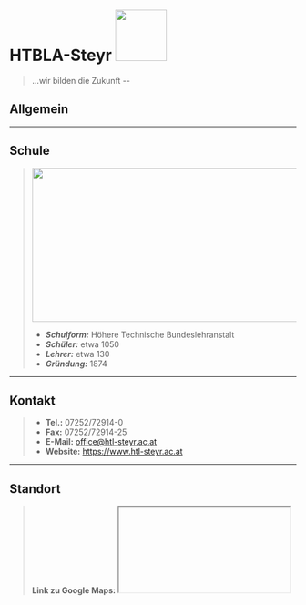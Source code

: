 
#  HTBLA-Steyr     <img src="https://upload.wikimedia.org/wikipedia/commons/thumb/2/24/HTL_Steyr_Logo.jpg/234px-HTL_Steyr_Logo.jpg" height="90" width="90">
> ...wir bilden die Zukunft
--

## Allgemein 

---

## Schule
> <img src="https://www.htl-ooe.at/wp-content/uploads/2022/08/schule_steyr2.jpg" height="270" width="470" >
> 
> * ***Schulform:*** Höhere Technische Bundeslehranstalt 
> * ***Schüler:*** etwa 1050 
> * ***Lehrer:*** etwa 130 
> * ***Gründung:***	1874 

---

## Kontakt

> * **Tel.:** 07252/72914-0
> * **Fax:** 07252/72914-25
> * **E-Mail:** office@htl-steyr.ac.at
> * **Website:** https://www.htl-steyr.ac.at 

---

## Standort 

> **Link zu Google Maps:** <iframe> https://www.google.com/maps/embed?pb=!1m14!1m8!1m3!1d10668.689858429716!2d14.4285794!3d48.0490077!3m2!1i1024!2i768!4f13.1!3m3!1m2!1s0x0%3A0x5477e4c88ef58d6e!2sHTL%20Steyr!5e0!3m2!1sen!2sat!4v1671047224422!5m2!1sen!2sat <iframe>
> 
> 
> * **Adresse:** Schlüsselhofgasse 63
> * **Ort:** 4400 Steyr
 
--

## Abteilungen

---

## • Elektronik und technische Informatik

>  `Fünfjährige Ausbildung mit Matura`
>   * Hardwareentwicklung 
>   * Messtechnik und Regelungssysteme
>   * Digitale Systeme und Computersysteme
>   * Kommunikationssysteme und -netze
>   * Fachspezifische Softwaretechnik
>   * Robotik und Digitalisierung
>   * Werkstätte

---

## • Informationstechnologie mit Schwerpunkt Netzwerktechnik

>  `Fünfjährige Ausbildung mit Matura`
>   * Netzwerksicherheit und Netzwerkmanagement
>   * Softwareentwicklung
>   * Cloudservices und Virtualisierung
>   * Projekt- und Qualitätsmanagement
>   * Datenbanksysteme, Informationsmanagement
>   * Werkstätte


---

## • Art and Design

>  `Fünfjährige Ausbildung mit Matura`
>  * Graviertechnik
>  * Schmuck
>  * Kunstschmiede und Metallplastik
>  * Werkstätte

---

## • Mechatronik

>  `Fünfjährige Ausbildung mit Matura` 
>   * Maschinenbau / Elektrotechnik und Elektronik / Informatik
>   * Mechatronische Systeme und Automatisierung
>   * Fertigungs- und Betriebstechnik
>   * Konstruktion und Projektmanagement
>   * Werkstätte und Produktionstechnik
>   * Optische Systeme
>   * Werkstätte


---

## • Maschinenbau / Kraftfahrzeugtechnik

>  `Vierjährige Fachschule ohne Matura` oder `Fünfjährige Ausbildung mit Matura`
>   * Mechanik und Elemente des Maschinenbaus
>   * Simulation und FEM Berechnung von Bauteilen
>   * Fahrzeug-/Antriebs-/Fertigungs- Automatisierungstechnik
>   * Werkstätte und Produktionstechnik
    
--
## Schulleitung   

---

## Direktorin

>  `Losbichler Sandra, Mag.`
>   * Funktion: Schulleiterin 
>   * Telefon: +43 (0)7252 / 72914-13
>   * E-Mail: Sandra.Losbichler@htl-steyr.ac.at
>   
>    <img src="https://user-images.githubusercontent.com/95427529/207710929-570d0587-7eeb-4ef0-a6c9-3efc6c85c0e2.png" height="140" width="120" >

--

## Abteilungsvorstände

---

>  `Parzer Franz, AV Dipl.-Ing.`
>   * Funktion: Abteilungsvorstand Elektronik und Technische Informatik, Abteilungsvorstand Informationstechnologie mit Schwerpunkt Netzwerktechnik
>   * Telefon: +43 (0)7252 / 72914-18
>   * E-Mail: Franz.Parzer@htl-steyr.ac.at
>   
>    <img src="https://user-images.githubusercontent.com/95427529/207711537-d31dc748-99a3-4028-b329-58b0c0f876d0.png" height="140" width="200" >


---

>  `Pichler Klaus, AV OStR Mag.`
>   * Funktion: Abteilungsvorstand Art and Design
>   * Telefon: +43 (0)7252 / 72914-10
>   * E-Mail: Klaus.Pichler@htl-steyr.ac.at
>   
>    <img src="https://user-images.githubusercontent.com/95427529/207712109-e7bf7a0e-5cc0-4f35-99ee-15e1e363fc3b.png" height="140" width="120" >

  
---

>  `Hinterreither Franz, AV Dipl.-Ing.`
>   * Funktion: Abteilungsvorstand Mechatronik
>   * Telefon: +43 (0)7252 / 72914-38
>   * E-Mail: Franz.Hinterreither@htl-steyr.ac.at
>   
>    <img src="https://www.htl-steyr.ac.at/images/htl/lehrer/hint.jpg" height="140" width="120" >

  
---  

---

>  `Benedetto Alfred, AV Dipl.-Ing.`
>   * Funktion: Abteilungsvorstand Maschinenbau und Kraftfahrzeugtechnik
>   * Telefon: +43 (0)7252 / 72914-21
>   * E-Mail: Alfred.Benedetto@htl-steyr.ac.at
>   
>    <img src="https://www.htl-steyr.ac.at/images/htl/lehrer/bene.jpg" height="140" width="120" >
--

## Geschichte

---



> - Gründungsjahr: 1874
> - Anfangs unterrichteten drei Lehrer 72 Schüler an der Schule; heute sind es über 100 Lehrer, die sich um mehr als 1000 Schüler kümmern.
> <img src="https://www.htl-steyr.ac.at/images//htl/geschichte/Geschichte%206.jpg" style="display: block; margin-left: auto; margin-right: auto; width: 50%;">
--

## Öffentliche Veranstaltungen

---

## Tage der offenen Tür

> Die Tag der offenen Tür bieten potentiellen neuen Schüler/innen einen Einblick in die Abläufe und Themengebiete in der Schule zu bieten

---

## Frühjahrskonzert

> Jedes Jahr im Frühjahr spiel das Schulorchester der HTL Steyr das Frühjahrskonzert. 

---

## Kfz-Symposium

> Die HTL Steyr veranstaltet mehrtägige Kfz-Symposien. Referenten aus Wissenschaft und Wirtschaft berichten in Vorträgen über Technik, Innovationen und Trends in der Automobilindustrie und im Maschinenbau. 

---

## ÖVK – Vorträge

> Mehrmals jährlich finden im schuleigenen Mehrzwecksaal Vorträge des Österreichischen Vereins für Kraftfahrzeugtechnik statt. Vortragende sind Experten aus den Bereichen Auto, Motor und Technik, die über Entwicklungen in der Automobilbranche referieren. 

--

## Veranstaltungen für Schüler

---

## Sportwochen

> In der zweiten Klasse findet eine Wintersportwoche statt, bei der die Klassen in einem Schigebiet Wintersport betreiben können und von Lehrern unterstützt werden. In der Sommersportwoche, bei der die dritten Klassen meist an einen österreichischen See reisen, können die Schüler zwischen verschiedenen Sportarten wie z. B. Segeln, Surfen, Tennis und Radfahrten wählen. 

---

## Exkursionen

> Zusätzlich zur Ausbildung an der Schule werden immer wieder Exkursionen zu verschiedensten Orten organisiert, um neben der Theorie auch einen praktischen Einblick in ihr Fachgebiet zu bekommen. Hierbei werden verschiedenste Messen, zum Beispiel die IAA Frankfurt, aber auch Industriebetriebe wie Voest-Alpine, BMW oder SKF besichtigt. 


 
